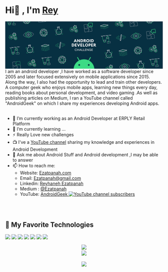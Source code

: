 # Hi👋 , I'm <a href="https://github.com/ezatpanah"> Rey </a>
<!-- # Hi <img src="https://media.giphy.com/media/hvRJCLFzcasrR4ia7z/giphy.gif" width="10px">,<a href="https://github.com/ezatpanah"> I'm Reyhaneh </a>
 -->
<img align="center" alt="wallpaper" src="https://github.com/ezatpanah/ezatpanah/raw/main/android.gif"/>

<br>
I am an android developer ,I have worked as a software developer since 2005 and later focused extensively on mobile applications since 2015. Along the way, I also had the opportunity to lead and train other developers. A computer geek who enjoys mobile apps, learning new things every day, reading books about personal development, and video gaming .As well as publishing articles on Medium, I ran a YouTube channel called "AndroidGeek" on which I share my experiences developing Android apps.
 
<br>
<br>

- 🔭 I’m currently working as an Android Developer at ERPLY Retail Platform
- 🌱 I’m currently learning ...
- ⚡ Really Love new challenges
- 📺 I've a [YouTube channel](https://www.youtube.com/c/AndroidGeekco) sharing my knowledge and experiences in Android Development
- 💬 Ask me about Android Stuff and Android development ,I may be able to answer
- 📫 How to reach me:
  - Website: [Ezatpanah.com](https://ezatpanah.com)
  - Email: [Ezatpanah@gmail.com](mailto:Ezatpanah@gmail.com)
  - Linkedin: [Reyhaneh Ezatpanah](https://www.linkedin.com/in/reyhanehezatpanah/) 
  - Medium : [@Ezatpanah](https://medium.com/@ezatpanah)
  - YouTube: [AndroidGeek ![YouTube channel subscribers](https://img.shields.io/youtube/channel/subscribers/UCFuVENwuWsRdyo6BLEHynzw?style=social)](https://www.youtube.com/@AndroidGeekCo)
  
 
<br>
<br>



## 🔧 My Favorite Technologies
![](https://img.shields.io/badge/OS-windows-informational?style=flat&logo=windows&logoColor=white&color=informational)
![](https://img.shields.io/badge/OS-Linux-informational?style=flat&logo=linux&logoColor=white&color=informational)
![](https://img.shields.io/badge/OS-Android-informational?style=flat&logo=android&logoColor=white&color=informational)
![](https://img.shields.io/badge/lang-kotlin-informational?style=flat&logo=kotlin&logoColor=white&color=informational)
![](https://img.shields.io/badge/lang-java-informational?style=flat&logo=java&logoColor=white&color=informational)
![](https://img.shields.io/badge/IDE-Android_Studio-informational?style=flat&logo=android&logoColor=white&color=informational)
![](https://img.shields.io/badge/IDE-IntelliJIDEA-informational?style=flat&logo=IntelliJ-IDEA&logoColor=white&color=informational)


<div align="center" >
      <img src="https://github-readme-stats.vercel.app/api?username=eezatpanah&show_icons=true&bg_color=25,1A2980,26D0CE&title_color=fff&text_color=fff&count_private=true">
  <br>
      <img src="https://github-readme-stats.vercel.app/api/top-langs/?username=eeezatpanah&layout=compact&show_icons=true&bg_color=25,1A2980,26D0CE&title_color=fff&text_color=fff&count_private=true">


</div>

 <p align="center">  
     <img align="center" src="https://visitor-badge.laobi.icu/badge?page_id=Ezatpanah.visitor-badge"> 
  </p>

